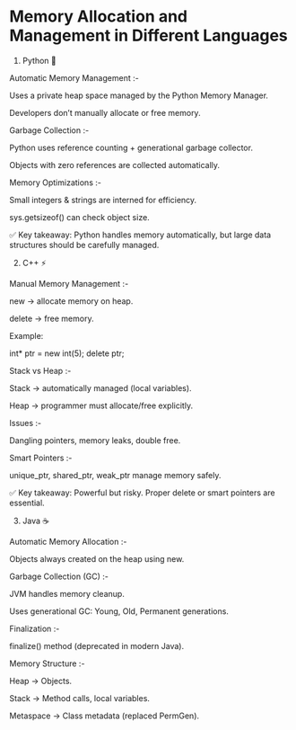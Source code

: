 # Memory Allocation and Management in Different Languages


1. Python 🐍

Automatic Memory Management :-

Uses a private heap space managed by the Python Memory Manager.

Developers don’t manually allocate or free memory.


Garbage Collection :- 

Python uses reference counting + generational garbage collector.

Objects with zero references are collected automatically.


Memory Optimizations :-

Small integers & strings are interned for efficiency.

sys.getsizeof() can check object size.



✅ Key takeaway: Python handles memory automatically, but large data structures should be carefully managed. 



2. C++ ⚡

Manual Memory Management :- 

new → allocate memory on heap.

delete → free memory.

Example:

int* ptr = new int(5);
delete ptr;


Stack vs Heap :-

Stack → automatically managed (local variables).

Heap → programmer must allocate/free explicitly.


Issues :-

Dangling pointers, memory leaks, double free.


Smart Pointers :- 

unique_ptr, shared_ptr, weak_ptr manage memory safely.



✅ Key takeaway: Powerful but risky. Proper delete or smart pointers are essential. 



3. Java ☕

Automatic Memory Allocation :-

Objects always created on the heap using new.


Garbage Collection (GC) :-

JVM handles memory cleanup.

Uses generational GC: Young, Old, Permanent generations.


Finalization :-

finalize() method (deprecated in modern Java).


Memory Structure :-

Heap → Objects.

Stack → Method calls, local variables.

Metaspace → Class metadata (replaced PermGen).







